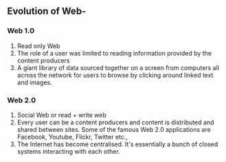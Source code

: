 ## Evolution of Web-

### Web 1.0

1.  Read only Web
2. The role of a user was limited to reading information provided by the content producers
3. A giant library of data sourced together on a screen from computers all across the network for users to browse by clicking around linked text and images.


### Web 2.0
1.  Social Web or read + write web
2. Every user can be a content producers and content is distributed and shared between sites. Some of the famous Web 2.0 applications are Facebook, Youtube, Flickr, Twitter etc.,
3. The Internet has become centralised. It's essentially a bunch of closed systems interacting with each other.
